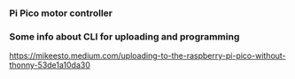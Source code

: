 ### Pi Pico motor controller

### Some info about CLI for uploading and programming
https://mikeesto.medium.com/uploading-to-the-raspberry-pi-pico-without-thonny-53de1a10da30